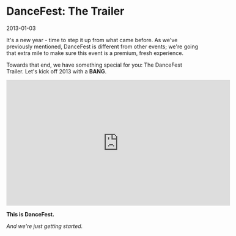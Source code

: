 # DanceFest: The Trailer
2013-01-03

It's a new year - time to step it up from what came before.  As we've previously mentioned, DanceFest is different from other events; we're going that extra mile to make sure this event is a premium, fresh experience.

Towards that end, we have something special for you: The DanceFest Trailer.  Let's kick off 2013 with a **BANG**.

<iframe class="video" src="http://player.vimeo.com/video/56789747?portrait=0&title=0&byline=0" style="width: 585px;height: 329px;" youtube_url="https://www.youtube.com/embed/dWVIwqOwvoo?rel=0&showinfo=0&autohide=1&theme=dark&color=white&feature=player_embedded" frameborder="0" webkitAllowFullScreen mozallowfullscreen allowFullScreen></iframe>

**This is DanceFest.**

*And we're just getting started.*